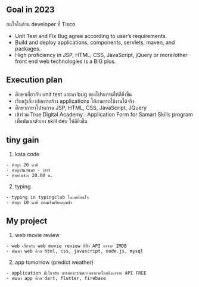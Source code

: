 ## Goal in 2023
สนใจในด้าน developer ที่ Tisco 
  - Unit Test and Fix Bug agree according to user’s requirements.
  - Build and deploy applications, components, servlets, maven, and packages.
  - High proficiency in JSP, HTML, CSS, JavaScript, jQuery or more/other front end web technologies is a BIG plus.


## Execution plan
  - ศึกษาเกี่ยวกับ unit test และหา bug ของโปรแกรมให้ดียิ่งขึ้น
  - เรียนรู้เกี่ยวกับการสร้าง applications ให้สามารถใช้งานได้จริง
  - ศึกษาภาษาโปรแกรม JSP, HTML, CSS, JavaScript, JQuery
  - เข้าร่วม True Digital Academy : Application Form for Samart Skills program เพื่อพัฒนาตัวเอง skill dev ให้ดียิ่งขึ้น
 

## tiny gain
  1.  kata code 

    - ทำทุก 20 นาที
    - ทำทุกวันจันทร์ - เสาร์
    - ทำตอนช่วง 20.00 น.
   
  2.  typing
 
    - typing in typingclub ในบทที่สนใจ
    - ทำทุก 10 นาที ก่อนเริ่มเรียนทุกเช้า
    
  
## My project
  1.  web movie review
 
    - web เกี่ยวกับ web movie review ที่ดึง API มาจาก IMDB
    - พัฒนา web ด้วย html, css, javascript, node.js, mysql
    
  2.  app tomorrow (predict weather)
  
    - application ที่เกี่ยวกับ การพยากรณ์สภาพอากาศโดยดึงมาจาก API FREE 
    - พัฒนา app ด้วย dart, flutter, firebase

  
